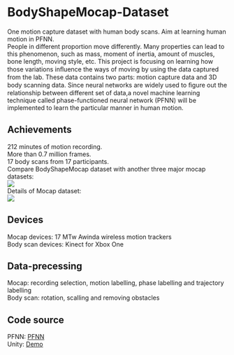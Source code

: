 # BodyShapeMocap-Dataset
One motion capture dataset with human body scans. Aim at learning human motion in PFNN.  
People in different proportion move differently. Many properties can lead to this phenomenon, such as mass, moment of inertia, amount of muscles, bone length, moving style, etc. This project is focusing on learning how those variations inﬂuence the ways of moving by using the data captured from the lab. These data contains two parts: motion capture data and 3D body scanning data. Since neural networks are widely used to ﬁgure out the relationship between different set of data,a novel machine learning technique called phase-functioned neural network (PFNN) will be implemented to learn the particular manner in human motion.  

## Achievements
212 minutes of motion recording.  
More than 0.7 million frames.  
17 body scans from 17 participants.  
Compare BodyShapeMocap dataset with another three major mocap datasets:  
![](https://github.com/sumulee/BodyShapeMocap-Dataset/raw/master/Images/tab1.png)  
Details of Mocap dataset:  
![](https://github.com/sumulee/BodyShapeMocap-Dataset/raw/master/Images/tab2.png)  


## Devices
Mocap devices: 17 MTw Awinda wireless motion trackers   
Body scan devices: Kinect for Xbox One  

## Data-precessing
Mocap: recording selection, motion labelling, phase labelling and trajectory labelling  
Body scan: rotation, scalling and removing obstacles  

## Code source
PFNN: [PFNN](https://github.com/sebastianstarke/AI4Animation/tree/master/TensorFlow/SIGGRAPH_2017)  
Unity: [Demo](https://github.com/sebastianstarke/AI4Animation/tree/master/AI4Animation/Assets)  
